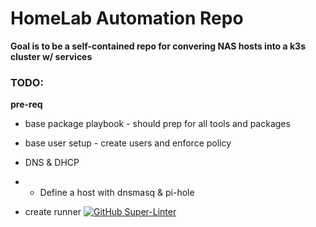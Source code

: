 # HomeLab Automation Repo

**Goal is to be a self-contained repo for convering NAS hosts into a k3s cluster w/ services**



### TODO:

**pre-req**
- base package playbook - should prep for all tools and packages
- base user setup - create users and enforce policy

- DNS & DHCP
- - Define a host with dnsmasq & pi-hole

- create runner
[![GitHub Super-Linter](https://github.com/Neilrw86/Nas-Automation/workflows/Lint%20Code%20Base/badge.svg)](https://github.com/marketplace/actions/super-linter)
